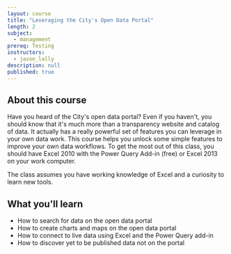 ```yaml
---
layout: course
title: "Leveraging the City's Open Data Portal"
length: 2
subject: 
  - management
prereq: Testing
instructors: 
  - jason_lally
description: null
published: true
---
```





## About this course
Have you heard of the City's open data portal? Even if you haven't, you should know that it's much more than a transparency website and catalog of data. It actually has a really powerful set of features you can leverage in your own data work. This course helps you unlock some simple features to improve your own data workflows. To get the most out of this class, you should have Excel 2010 with the Power Query Add-in (free) or Excel 2013 on your work computer. 

The class assumes you have working knowledge of Excel and a curiosity to learn new tools.

## What you'll learn

- How to search for data on the open data portal
- How to create charts and maps on the open data portal
- How to connect to live data using Excel and the Power Query add-in
- How to discover yet to be published data not on the portal
